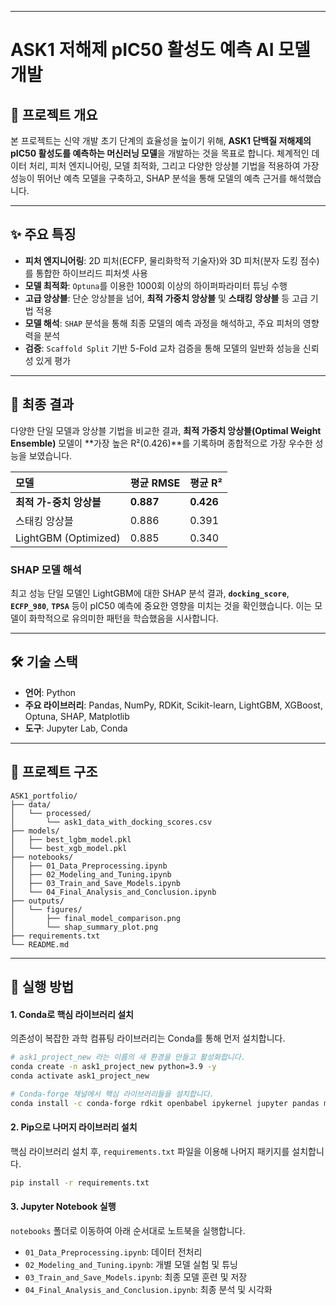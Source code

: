 -----

# ASK1 저해제 pIC50 활성도 예측 AI 모델 개발

## 📜 프로젝트 개요

본 프로젝트는 신약 개발 초기 단계의 효율성을 높이기 위해, **ASK1 단백질 저해제의 pIC50 활성도를 예측하는 머신러닝 모델**을 개발하는 것을 목표로 합니다. 체계적인 데이터 처리, 피처 엔지니어링, 모델 최적화, 그리고 다양한 앙상블 기법을 적용하여 가장 성능이 뛰어난 예측 모델을 구축하고, SHAP 분석을 통해 모델의 예측 근거를 해석했습니다.

-----

## ✨ 주요 특징

  * **피처 엔지니어링**: 2D 피처(ECFP, 물리화학적 기술자)와 3D 피처(분자 도킹 점수)를 통합한 하이브리드 피처셋 사용
  * **모델 최적화**: `Optuna`를 이용한 1000회 이상의 하이퍼파라미터 튜닝 수행
  * **고급 앙상블**: 단순 앙상블을 넘어, **최적 가중치 앙상블** 및 **스태킹 앙상블** 등 고급 기법 적용
  * **모델 해석**: `SHAP` 분석을 통해 최종 모델의 예측 과정을 해석하고, 주요 피처의 영향력을 분석
  * **검증**: `Scaffold Split` 기반 5-Fold 교차 검증을 통해 모델의 일반화 성능을 신뢰성 있게 평가

-----

## 🚀 최종 결과

다양한 단일 모델과 앙상블 기법을 비교한 결과, **최적 가중치 앙상블(Optimal Weight Ensemble)** 모델이 \*\*가장 높은 R²(0.426)\*\*를 기록하며 종합적으로 가장 우수한 성능을 보였습니다.

| 모델 | 평균 RMSE | 평균 R² |
| :--- | :--- | :--- |
| **최적 가-중치 앙상블** | **0.887** | **0.426** |
| 스태킹 앙상블 | 0.886 | 0.391 |
| LightGBM (Optimized) | 0.885 | 0.340 |

### SHAP 모델 해석

최고 성능 단일 모델인 LightGBM에 대한 SHAP 분석 결과, **`docking_score`**, **`ECFP_980`**, **`TPSA`** 등이 pIC50 예측에 중요한 영향을 미치는 것을 확인했습니다. 이는 모델이 화학적으로 유의미한 패턴을 학습했음을 시사합니다.

-----

## 🛠️ 기술 스택

  * **언어**: Python
  * **주요 라이브러리**: Pandas, NumPy, RDKit, Scikit-learn, LightGBM, XGBoost, Optuna, SHAP, Matplotlib
  * **도구**: Jupyter Lab, Conda

-----

## 📁 프로젝트 구조

```
ASK1_portfolio/
├── data/
│   └── processed/
│       └── ask1_data_with_docking_scores.csv
├── models/
│   ├── best_lgbm_model.pkl
│   └── best_xgb_model.pkl
├── notebooks/
│   ├── 01_Data_Preprocessing.ipynb
│   ├── 02_Modeling_and_Tuning.ipynb
│   ├── 03_Train_and_Save_Models.ipynb
│   └── 04_Final_Analysis_and_Conclusion.ipynb
├── outputs/
│   └── figures/
│       ├── final_model_comparison.png
│       └── shap_summary_plot.png
├── requirements.txt
└── README.md
```

-----

## 📖 실행 방법

#### 1\. Conda로 핵심 라이브러리 설치

의존성이 복잡한 과학 컴퓨팅 라이브러리는 Conda를 통해 먼저 설치합니다.

```bash
# ask1_project_new 라는 이름의 새 환경을 만들고 활성화합니다.
conda create -n ask1_project_new python=3.9 -y
conda activate ask1_project_new

# Conda-forge 채널에서 핵심 라이브러리들을 설치합니다.
conda install -c conda-forge rdkit openbabel ipykernel jupyter pandas matplotlib seaborn plotly python-kaleido
```

#### 2\. Pip으로 나머지 라이브러리 설치

핵심 라이브러리 설치 후, `requirements.txt` 파일을 이용해 나머지 패키지를 설치합니다.

```bash
pip install -r requirements.txt
```

#### 3\. Jupyter Notebook 실행

`notebooks` 폴더로 이동하여 아래 순서대로 노트북을 실행합니다.

  * `01_Data_Preprocessing.ipynb`: 데이터 전처리
  * `02_Modeling_and_Tuning.ipynb`: 개별 모델 실험 및 튜닝
  * `03_Train_and_Save_Models.ipynb`: 최종 모델 훈련 및 저장
  * `04_Final_Analysis_and_Conclusion.ipynb`: 최종 분석 및 시각화